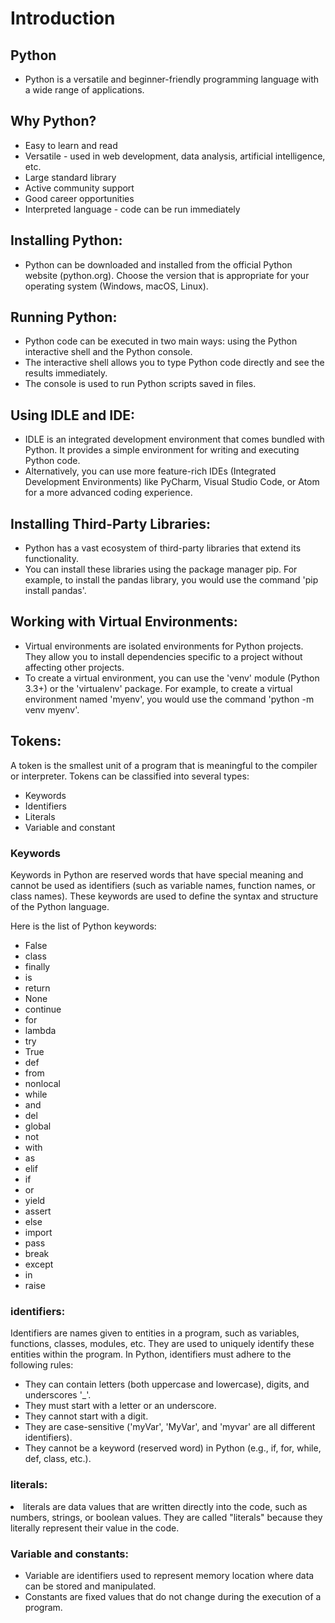 <h1>Introduction</h1>
<h2>Python</h2>
<ul>
  <li>Python is a versatile and beginner-friendly programming language with a wide range of applications.</li>
</ul>

<h2>Why Python?</h2>
    <ul>
        <li>Easy to learn and read</li>
        <li>Versatile - used in web development, data analysis, artificial intelligence, etc.</li>
        <li>Large standard library</li>
        <li>Active community support</li>
        <li>Good career opportunities</li>
        <li>Interpreted language - code can be run immediately</li>
    </ul>

<h2>Installing Python:</h2>
<ul>
  <li>Python can be downloaded and installed from the official Python website (python.org). Choose the version that is appropriate for your operating system (Windows, macOS, Linux).</li>
</ul>

<h2>Running Python:</h2>
<ul>
  <li>Python code can be executed in two main ways: using the Python interactive shell and the Python console.</li>
  <li>The interactive shell allows you to type Python code directly and see the results immediately.</li>
  <li>The console is used to run Python scripts saved in files.</li>
</ul>

<h2>Using IDLE and IDE:</h2>
<ul>
  <li>IDLE is an integrated development environment that comes bundled with Python. It provides a simple environment for writing and executing Python code.</li>
  <li>Alternatively, you can use more feature-rich IDEs (Integrated Development Environments) like PyCharm, Visual Studio Code, or Atom for a more advanced coding experience.</li>
</ul>

<h2>Installing Third-Party Libraries:</h2>
<ul>
  <li>Python has a vast ecosystem of third-party libraries that extend its functionality.</li>
  <li>You can install these libraries using the package manager pip. For example, to install the pandas library, you would use the command 'pip install pandas'.</li>
</ul>

<h2>Working with Virtual Environments:</h2>
<ul>
  <li>Virtual environments are isolated environments for Python projects. They allow you to install dependencies specific to a project without affecting other projects.</li>
  <li>To create a virtual environment, you can use the 'venv' module (Python 3.3+) or the 'virtualenv' package. For example, to create a virtual environment named 'myenv', you would use the command 'python -m venv myenv'.</li>
</ul>



<h2>Tokens:</h2>
<p> A token is the smallest unit of a program that is meaningful to the compiler or interpreter. Tokens can be classified into several types:</p>
<ul>
  <li>Keywords</li>
  <li>Identifiers</li>
  <li>Literals</li>
  <li>Variable and constant</li>
</ul>

<h3>Keywords</h3>
<p>
    Keywords in Python are reserved words that have special meaning and cannot be used as identifiers (such as variable names, function names, or class names). These keywords are used to define the syntax and structure of the Python language.
</p>
<p>
    Here is the list of Python keywords:
</p>
<ul>
    <li>False</li>
    <li>class</li>
    <li>finally</li>
    <li>is</li>
    <li>return</li>
    <li>None</li>
    <li>continue</li>
    <li>for</li>
    <li>lambda</li>
    <li>try</li>
    <li>True</li>
    <li>def</li>
    <li>from</li>
    <li>nonlocal</li>
    <li>while</li>
    <li>and</li>
    <li>del</li>
    <li>global</li>
    <li>not</li>
    <li>with</li>
    <li>as</li>
    <li>elif</li>
    <li>if</li>
    <li>or</li>
    <li>yield</li>
    <li>assert</li>
    <li>else</li>
    <li>import</li>
    <li>pass</li>
    <li>break</li>
    <li>except</li>
    <li>in</li>
    <li>raise</li>
</ul>

<h3>identifiers:</h3>
<p>Identifiers are names given to entities in a program, such as variables, functions, classes, modules, etc. They are used to uniquely identify these entities within the program. In Python, identifiers must adhere to the following rules:</p>
<ul>
  <li>They can contain letters (both uppercase and lowercase), digits, and underscores '_'.</li>
  <li>They must start with a letter or an underscore.</li>
  <li>They cannot start with a digit.</li>
  <li>They are case-sensitive ('myVar', 'MyVar', and 'myvar' are all different identifiers).</li>
  <li>They cannot be a keyword (reserved word) in Python (e.g., if, for, while, def, class, etc.).</li>
</ul>


<h3>literals:</h3>
<li>literals are data values that are written directly into the code, such as numbers, strings, or boolean values. They are called "literals" because they literally represent their value in the code.</li>

<h3>Variable  and constants:</h3>
<ul>
  <li>Variable are identifiers used to represent memory location where data can be stored and manipulated. </li>
  <li>Constants are fixed values that do not change during the execution of a program.</li>
</ul>
